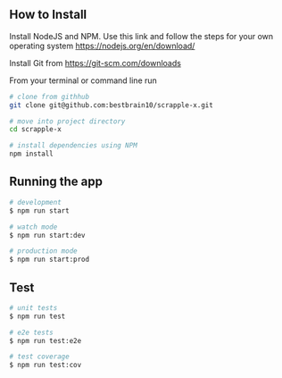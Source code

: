 ## How to Install

Install NodeJS and NPM. Use this link and follow the steps for your own operating system https://nodejs.org/en/download/

Install Git from https://git-scm.com/downloads

From your terminal or command line run

```bash
# clone from githhub
git clone git@github.com:bestbrain10/scrapple-x.git

# move into project directory
cd scrapple-x

# install dependencies using NPM
npm install
```


## Running the app

```bash
# development
$ npm run start

# watch mode
$ npm run start:dev

# production mode
$ npm run start:prod
```

## Test

```bash
# unit tests
$ npm run test

# e2e tests
$ npm run test:e2e

# test coverage
$ npm run test:cov
```